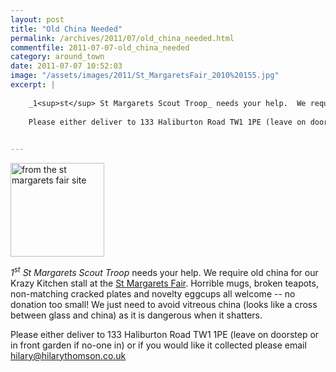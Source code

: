 ```yaml
---
layout: post
title: "Old China Needed"
permalink: /archives/2011/07/old_china_needed.html
commentfile: 2011-07-07-old_china_needed
category: around_town
date: 2011-07-07 10:52:03
image: "/assets/images/2011/St_MargaretsFair_2010%20155.jpg"
excerpt: |
    
    _1<sup>st</sup> St Margarets Scout Troop_ needs your help.  We require old china for our Krazy Kitchen stall at the <a href="https://stmargarets.london/event/fair/200705142755">St Margarets Fair</a> Horrible mugs, broken teapots, non-matching cracked plates and novelty eggcups all welcome -- no donation too small!  We just need to avoid vitreous china (looks like a cross between glass and china) as it is dangerous when it shatters.
    
    Please either deliver to 133 Haliburton Road TW1 1PE (leave on doorstep or in front garden if no-one in) or if you would like it collected please email <a href="mailto:hilary@hilarythomson.co.uk">hilary@hilarythomson.co.uk</a>
    

---
```


<img src="/assets/images/2011/St_MargaretsFair_2010%20155.jpg"  class="photo right" alt="from the st margarets fair site" width="150" />

*1<sup>st</sup> St Margarets Scout Troop* needs your help. We require old china for our Krazy Kitchen stall at the [St Margarets Fair](/event/fair/200705142755). Horrible mugs, broken teapots, non-matching cracked plates and novelty eggcups all welcome -- no donation too small! We just need to avoid vitreous china (looks like a cross between glass and china) as it is dangerous when it shatters.

Please either deliver to 133 Haliburton Road TW1 1PE (leave on doorstep or in front garden if no-one in) or if you would like it collected please email <hilary@hilarythomson.co.uk>
